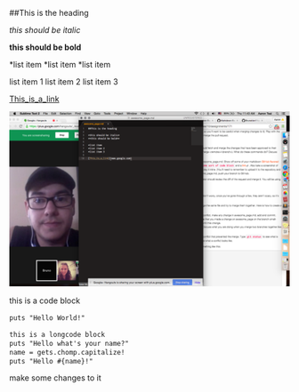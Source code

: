 ##This is the heading

*this should be italic*

**this should be bold**

*list item
*list item
*list item

list item 1
list item 2
list item 3

[This_is_a_link](www.google.com)

![Screenshot](screenshot/gps1.1.png)

<p>this is a code block</p>
<pre><code>puts "Hello World!"</code></pre>

```
this is a longcode block
puts "Hello what's your name?"
name = gets.chomp.capitalize!
puts "Hello #{name}!"
```
make some changes to it

